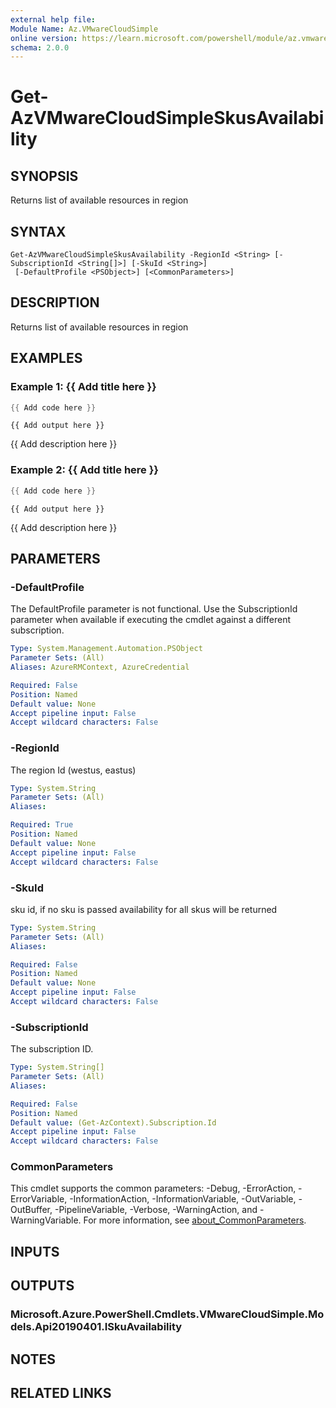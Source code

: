 ```yaml
---
external help file:
Module Name: Az.VMwareCloudSimple
online version: https://learn.microsoft.com/powershell/module/az.vmwarecloudsimple/get-azvmwarecloudsimpleskusavailability
schema: 2.0.0
---
```


# Get-AzVMwareCloudSimpleSkusAvailability

## SYNOPSIS
Returns list of available resources in region

## SYNTAX

```
Get-AzVMwareCloudSimpleSkusAvailability -RegionId <String> [-SubscriptionId <String[]>] [-SkuId <String>]
 [-DefaultProfile <PSObject>] [<CommonParameters>]
```

## DESCRIPTION
Returns list of available resources in region

## EXAMPLES

### Example 1: {{ Add title here }}
```powershell
{{ Add code here }}
```

```output
{{ Add output here }}
```

{{ Add description here }}

### Example 2: {{ Add title here }}
```powershell
{{ Add code here }}
```

```output
{{ Add output here }}
```

{{ Add description here }}

## PARAMETERS

### -DefaultProfile
The DefaultProfile parameter is not functional.
Use the SubscriptionId parameter when available if executing the cmdlet against a different subscription.

```yaml
Type: System.Management.Automation.PSObject
Parameter Sets: (All)
Aliases: AzureRMContext, AzureCredential

Required: False
Position: Named
Default value: None
Accept pipeline input: False
Accept wildcard characters: False
```

### -RegionId
The region Id (westus, eastus)

```yaml
Type: System.String
Parameter Sets: (All)
Aliases:

Required: True
Position: Named
Default value: None
Accept pipeline input: False
Accept wildcard characters: False
```

### -SkuId
sku id, if no sku is passed availability for all skus will be returned

```yaml
Type: System.String
Parameter Sets: (All)
Aliases:

Required: False
Position: Named
Default value: None
Accept pipeline input: False
Accept wildcard characters: False
```

### -SubscriptionId
The subscription ID.

```yaml
Type: System.String[]
Parameter Sets: (All)
Aliases:

Required: False
Position: Named
Default value: (Get-AzContext).Subscription.Id
Accept pipeline input: False
Accept wildcard characters: False
```

### CommonParameters
This cmdlet supports the common parameters: -Debug, -ErrorAction, -ErrorVariable, -InformationAction, -InformationVariable, -OutVariable, -OutBuffer, -PipelineVariable, -Verbose, -WarningAction, and -WarningVariable. For more information, see [about_CommonParameters](http://go.microsoft.com/fwlink/?LinkID=113216).

## INPUTS

## OUTPUTS

### Microsoft.Azure.PowerShell.Cmdlets.VMwareCloudSimple.Models.Api20190401.ISkuAvailability

## NOTES

## RELATED LINKS

